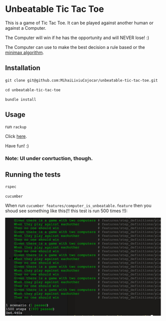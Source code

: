 # Unbeatable Tic Tac Toe

This is a game of Tic Tac Toe. It can be played against another human or against a Computer.

The Computer will win if he has the opportunity and will NEVER lose! :)

The Computer can use to make the best decision a rule based or the [minimax algorithm](https://en.wikipedia.org/wiki/Minimax).

## Installation
`git clone git@github.com:MihaiLiviuCojocar/unbeatable-tic-tac-toe.git`

`cd unbeatable-tic-tac-toe`

`bundle install`

## Usage

run `rackup`

Click [here](http://localhost:9292).

Have fun! :)

### Note: UI under conrtuction, though.

## Running the tests

`rspec`

`cucumber`

When run `cucumber features/computer_is_unbeatable.feature` then you shoud see something like this(!! this test is run 500 times !!):

![](https://raw.githubusercontent.com/MihaiLiviuCojocar/unbeatable-tic-tac-toe/master/public/images/ai_vs_ai2.png)
